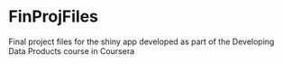 # FinProjFiles
Final project files for the shiny app developed as part of the Developing Data Products course in Coursera
